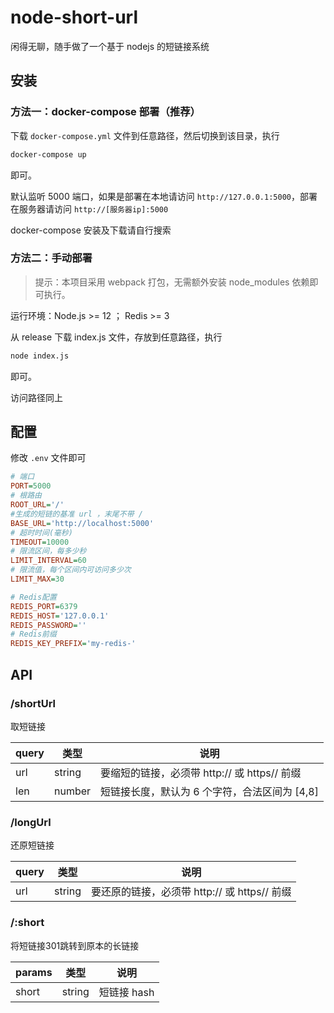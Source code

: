 # node-short-url

闲得无聊，随手做了一个基于 nodejs 的短链接系统

## 安装

### 方法一：docker-compose 部署（推荐）

下载 `docker-compose.yml` 文件到任意路径，然后切换到该目录，执行

```sh
docker-compose up
```

即可。

默认监听 5000 端口，如果是部署在本地请访问 `http://127.0.0.1:5000`，部署在服务器请访问 `http://[服务器ip]:5000`

docker-compose 安装及下载请自行搜索

### 方法二：手动部署

>   提示：本项目采用 webpack 打包，无需额外安装 node_modules 依赖即可执行。

运行环境：Node.js >= 12 ； Redis >= 3

从 release 下载 index.js 文件，存放到任意路径，执行

```sh
node index.js
```

即可。

访问路径同上

## 配置

修改 `.env` 文件即可

```ini
# 端口
PORT=5000
# 根路由
ROOT_URL='/'
#生成的短链的基准 url ，末尾不带 /
BASE_URL='http://localhost:5000'
# 超时时间(毫秒)
TIMEOUT=10000
# 限流区间，每多少秒
LIMIT_INTERVAL=60
# 限流值，每个区间内可访问多少次
LIMIT_MAX=30

# Redis配置
REDIS_PORT=6379
REDIS_HOST='127.0.0.1'
REDIS_PASSWORD=''
# Redis前缀
REDIS_KEY_PREFIX='my-redis-'
```

## API

### /shortUrl

取短链接

| query | 类型   | 说明                                          |
| ----- | ------ | --------------------------------------------- |
| url   | string | 要缩短的链接，必须带 http:// 或 https// 前缀  |
| len   | number | 短链接长度，默认为 6 个字符，合法区间为 [4,8] |

### /longUrl

还原短链接

| query | 类型   | 说明                                         |
| ----- | ------ | -------------------------------------------- |
| url   | string | 要还原的链接，必须带 http:// 或 https// 前缀 |

### /:short

将短链接301跳转到原本的长链接

| params | 类型   | 说明        |
| ------ | ------ | ----------- |
| short  | string | 短链接 hash |